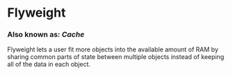 # Flyweight
### Also known as: _Cache_

Flyweight lets a user fit more objects into the available amount of RAM by sharing common parts of state between multiple objects instead of keeping all of the data in each object.